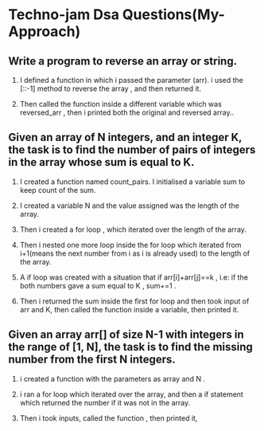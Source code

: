 # Techno-jam Dsa Questions(My-Approach)

## Write a program to reverse an array or string.


1. I defined a function in which i passed the parameter (arr). i used the [::-1] method to reverse the array , and then returned it.

2. Then called the function inside a different variable which was reversed_arr ,  then i printed both the original and reversed array..


## Given an array of N integers, and an integer K, the task is to find the number of pairs of integers in the array whose sum is equal to K.

1. I created a function named count_pairs. I initialised a variable sum to keep count of the sum.

2. I created a variable N and the value assigned was the length of the array.

3. Then i created a for loop ,  which iterated over the length of the array.

4. Then i nested one more loop inside the for loop which iterated from i+1(means the next number from i as i is already used) to the length of the array.

5. A if loop was created with a situation that if arr[i]+arr[j]==k , i.e: if the both numbers gave a sum equal to K , sum+=1 .

6. Then i returned the sum inside the first for loop and then took input of arr and K, then called the function inside a variable, then printed it.



## Given an array arr[] of size N-1 with integers in the range of [1, N], the task is to find the missing number from the first N integers.

1. i created  a function with the parameters as array and N .

2. i ran a for loop which iterated over the array, and then a if statement which returned the number if it was not in the array.

3. Then i took inputs, called the function , then printed it,
